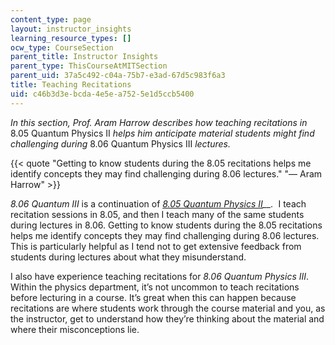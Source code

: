 ```yaml
---
content_type: page
layout: instructor_insights
learning_resource_types: []
ocw_type: CourseSection
parent_title: Instructor Insights
parent_type: ThisCourseAtMITSection
parent_uid: 37a5c492-c04a-75b7-e3ad-67d5c983f6a3
title: Teaching Recitations
uid: c46b3d3e-bcda-4e5e-a752-5e1d5ccb5400
---
```


_In this section, Prof. Aram Harrow describes how teaching recitations in_ 8.05 Quantum Physics II _helps him anticipate material students might find challenging during_ 8.06 Quantum Physics III _lectures._

{{< quote "Getting to know students during the 8.05 recitations helps me identify concepts they may find challenging during 8.06 lectures." "— Aram Harrow" >}}

_8.06 Quantum III_ is a continuation of _[8.05 Quantum Physics II](/courses/8-05-quantum-physics-ii-fall-2013/)__._  I teach recitation sessions in 8.05, and then I teach many of the same students during lectures in 8.06. Getting to know students during the 8.05 recitations helps me identify concepts they may find challenging during 8.06 lectures. This is particularly helpful as I tend not to get extensive feedback from students during lectures about what they misunderstand.

I also have experience teaching recitations for _8.06 Quantum Physics III_. Within the physics department, it’s not uncommon to teach recitations before lecturing in a course. It’s great when this can happen because recitations are where students work through the course material and you, as the instructor, get to understand how they’re thinking about the material and where their misconceptions lie.